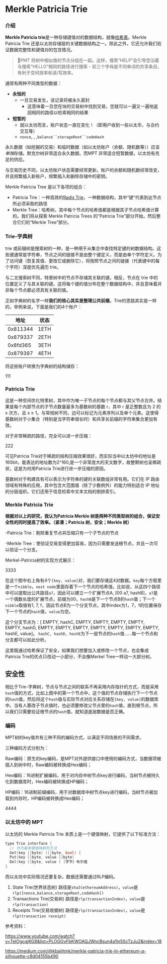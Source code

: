 #  Merkle Patricia Trie

### 介绍

**Merkle Patricia trie**是一种存储键值对的数据结构，就像[哈希表](https://en.wikipedia.org/wiki/Hash_table)。Merkle Patricia Trie 还是以太坊存储层的关键数据结构之一。除此之外，它还允许我们验证数据完整性和键值对的包含情况。

> 📘PMT 将树中相似值的节点分组在一起。这样，搜索“HELP”会引导您沿着与搜索“HELLO”相同的路径进行搜索 - 前三个字母是不同单词的共享条目。有利于空间效率和读/写效率。

通常有两种不同类型的数据：

- **永恒的**
  - 一旦交易发生，该记录将被永久密封
    - 这意味着一旦您在块的交易树中找到交易，您就可以一遍又一遍地返回相同的路径以检索相同的结果
- **短暂的**
  - 就以太坊而言，账户状态一直在变化！（即用户收到一些以太币，与合约交互等）
  - `nonce`, , ,`balance``storageRoot``codeHash`

永久数据（如挖掘的交易）和临时数据（如以太坊账户（余额、随机数等））应该*单独*存储。默克尔树非常适合永久数据。而MPT 非常适合短暂数据，以太坊有充足的供应。

与交易历史不同，以太坊账户状态需要经常更新。账户的余额和随机数经常改变，并且频繁插入新账户，频繁插入和删除存储中的密钥。

Merkle Patricia Tree 是以下各项的组合：

- Patricia Trie：一种高效的[Radix Trie](https://en.wikipedia.org/wiki/Radix_tree)，一种数据结构，其中“键”代表到达节点所必须采取的路径
- Merkle Tree：哈希树，其中每个节点的哈希值都是根据其子节点哈希值计算的。我们将从探索 Merkle Patricia Trees 的“Patricia Trie”部分开始，然后整合它们的“Merkle Tree”部分。

### Trie-字典树

trie 或前缀树是搜索树的一种，是一种用于从集合中查找特定键的树数据结构。这些键通常是字符串，节点之间的链接不是由整个键定义，而是由单个字符定义。为了访问键（恢复其值、更改它或删除它），将按照节点之间的链接（代表键中的每个字符）深度优先遍历 trie。

与二叉搜索树不同，特里树中的节点不存储其关联的键。相反，节点在 trie 中的位置定义了与其关联的键。这将每个键的值分布在整个数据结构中，并且意味着并非每个节点都必须具有关联的值。

正如字典树的名字一样**我们的核心其实是整理公共前缀**。Trie的思路其实是一样的，举例来说，下面是我们的4个账户：

| 地址     | 状态 |
| -------- | ---- |
| 0x811344 | 1ETH |
| 0x879337 | 2ETH |
| 0x8fd365 | 3ETH |
| 0x879397 | 4ETH |

将这些账户转换为字典树的结构储存：

111

### Patricia Trie

这是一种空间优化特里树，其中作为唯一子节点的每个节点都与其父节点合并。结果是每个内部节点的子节点数量最多为基数树的基数 r，其中 r 是正整数且为 2 的 x 次方，且 x ≥ 1。与常规树不同，边可以标记为元素序列以及单个元素。这使得基数树对于小集合（特别是当字符串很长时）和共享长前缀的字符串集合更加有效。

对于非常稀疏的路径，完全可以进一步压缩：

222

可见Patricia Trie对于稀疏的结构压缩效果很好，而实际当中以太坊中的地址是160bit，能表达的地址数为2^160,是一个非常庞大的天文数字，故整颗树也呈稀疏状，这是为何用Patricia Trie进行进一步压缩的原因。

基数树对于构建具有可以表示为字符串的键的关联数组非常有用。它们在 IP 路由领域有特殊的应用，其中包含大范围值（除了少数例外）的能力特别适合 IP 地址的分层组织。它们还用于信息检索中文本文档的倒排索引。

###  Merkle Patricia Trie

**根据对以上的研究，我认为Patricia Merkle 树是两种不同类型树的组合，保证安全性的同时提高了效率。（紧凑；Patricia 树，安全；Merkle 树）**

-Patricia Trie：剔除重复节点并压缩只有一个子节点的节点

-Merkle Tree：使验证交易变得更加容易，因为只需要发送根节点，并且一次可以验证一个分支。

Merkel-Patricia树的实现方式展示：

3333

在这个图中右上角有4个`[key, value]`对，我们要存储这4对数据。`key`每个方框里是一个`nibble`，`next node`里面存着下一个节点的哈希值。比如说，从这四个路径中可以提取出公共路径`a7`，因此可以建立一个扩展节点A, [00 a7, hashB]，`a7`是一个偶数长度的扩展节点，前缀为00，`hashB`是下一个节点B的`hash`值；下一个`nibble`取值有1, 7, f，因此节点B为一个分支节点，其中index为1，7，f的位置保存下一个节点的`hash`值，`value`为空。

这个分支节点为：[ EMPTY, hashC, EMPTY, EMPTY, EMPTY, EMPTY, EMPTY, hashD, EMPTY, EMPTY, EMPTY, EMPTY, EMPTY, EMPTY, EMPTY, hashE, value]。
`hashC, hashD, hashE`为下一层节点的`hash`值……每一个节点和分支都可以如此分析。

这里既通过哈希保证了安全，如果我们想要加入或修改一个节点，也会集成Patricia Trie的优点只改动一小部分，不会像Merkel Tree一样动一大部分树。

## 安全性

相比于Trie-字典树，节点与节点之间的联系不再采用内存指针的方式，而是采用`hash`值的方式，比如上图中的第一个节点中，这个值的节点存储执行下一个节点的`hash`值，然后将这个`hash`值与实际节点对应关系存储在`[key, value]`的数据库中。当有人篡改子节点值时，也必须要修改父节点里的`hash`值，直到根节点，所以我们只需要验证根节点的`hash`值，就知道底层数据是否正确。

### 编码

MPT树的key值共有三种不同的编码方式，以满足不同场景的不同需求。

三种编码方式分别为：

Raw编码：原生的key编码，是MPT对外提供接口中使用的编码方式，当数据项被插入到树中时，Raw编码被转换成Hex编码；

 Hex编码：16进制扩展编码，用于对内存中树节点key进行编码，当树节点被持久化到数据库时，Hex编码被转换成HP编码；

 HP编码：16进制前缀编码，用于对数据库中树节点key进行编码，当树节点被加载到内存时，HP编码被转换成Hex编码；

4444

### 以太坊中的 MPT

以太坊的 Merkle Patricia Trie 本质上是一个键值映射，它提供了以下标准方法：

```c
type Trie interface { 
  // 作为基本键值映射的方法
  Get(key []byte) ([]byte, bool) { 
  Put(key []byte, value []byte) 
  Del(key []byte, value [ ]字节）布尔值
}
```

而以太坊中实际情况还要复杂，数据还需要通过RLP编码。

1. State Trie(世界状态树)
   路径是`sha3(ethereumAddress)`，`value`是`rlp([nonce,balance,storageRoot,codeHash])`
2. Transactions Trie(交易树)
   路径是`rlp(transactionIndex)`，`value`是`rlp(transaction)`
3. Receipts Trie(交易收据树)
   路径是`rlp(transactionIndex)`，`value`是`rlp(transaction receipt)`





参考资料：

https://www.youtube.com/watch?v=TelOgcqjKG8&list=PLOGGvFbKWOAQJWncBsun4a1ln5ScTzJu2&index=18

https://medium.com/@kbaiiitmk/merkle-patricia-trie-in-ethereum-a-silhouette-c8d04155b490